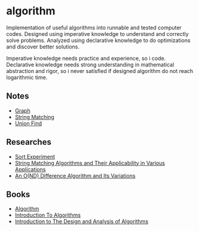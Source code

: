 # algorithm

Implementation of useful algorithms into runnable and tested computer codes. Designed using imperative knowledge to understand and correctly solve problems. Analyzed using declarative knowledge to do optimizations and discover better solutions.

Imperative knowledge needs practice and experience, so i code. Declarative knowledge needs strong understanding in mathematical abstraction and rigor, so i never satisfied if designed algorithm do not reach logarithmic time.

## Notes
* [Graph](notes/graph.pdf)
* [String Matching](notes/string_matching.pdf)
* [Union Find](notes/union_find.pdf)

## Researches
* [Sort Experiment](researches/sort_experiment.pdf)
* [String Matching Algorithms and Their Applicability in Various Applications](researches/String_Matching_Algorithms_and_Their_Applicability_in_Various_Applications.pdf)
* [An O(ND) Difference Algorithm and Its Variations](researches/An_O_ND_Difference_Algorithm_and_Its_Variations.pdf)

## Books
* [Algorithm](http://algs4.cs.princeton.edu/home/)
* [Introduction To Algorithms](https://mitpress.mit.edu/books/introduction-algorithms)
* [Introduction to The Design and Analysis of Algorithms](https://www.pearson.com/us/higher-education/program/Levitin-Introduction-to-the-Design-and-Analysis-of-Algorithms-3rd-Edition/PGM223052.html)
